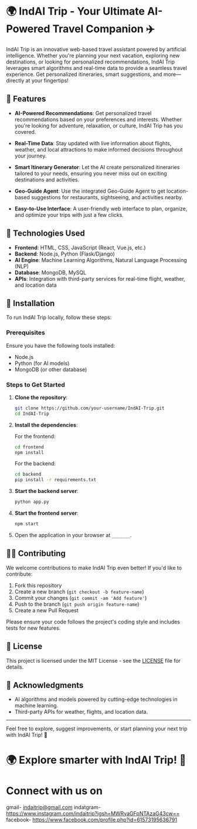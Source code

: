 # 🌍 IndAI Trip - Your Ultimate AI-Powered Travel Companion ✈️

IndAI Trip is an innovative web-based travel assistant powered by artificial intelligence. Whether you're planning your next vacation, exploring new destinations, or looking for personalized recommendations, IndAI Trip leverages smart algorithms and real-time data to provide a seamless travel experience. Get personalized itineraries, smart suggestions, and more—directly at your fingertips!

## 🚀 Features

- **AI-Powered Recommendations**: Get personalized travel recommendations based on your preferences and interests. Whether you're looking for adventure, relaxation, or culture, IndAI Trip has you covered.
  
- **Real-Time Data**: Stay updated with live information about flights, weather, and local attractions to make informed decisions throughout your journey.

- **Smart Itinerary Generator**: Let the AI create personalized itineraries tailored to your needs, ensuring you never miss out on exciting destinations and activities.

- **Geo-Guide Agent**: Use the integrated Geo-Guide Agent to get location-based suggestions for restaurants, sightseeing, and activities nearby.

- **Easy-to-Use Interface**: A user-friendly web interface to plan, organize, and optimize your trips with just a few clicks.

## 🌟 Technologies Used

- **Frontend**: HTML, CSS, JavaScript (React, Vue.js, etc.)
- **Backend**: Node.js, Python (Flask/Django)
- **AI Engine**: Machine Learning Algorithms, Natural Language Processing (NLP)
- **Database**: MongoDB, MySQL
- **APIs**: Integration with third-party services for real-time flight, weather, and location data

## 🔧 Installation

To run IndAI Trip locally, follow these steps:

### Prerequisites
Ensure you have the following tools installed:

- Node.js
- Python (for AI models)
- MongoDB (or other database)

### Steps to Get Started

1. **Clone the repository**:

    ```bash
    git clone https://github.com/your-username/IndAI-Trip.git
    cd IndAI-Trip
    ```

2. **Install the dependencies**:

    For the frontend:
    ```bash
    cd frontend
    npm install
    ```

    For the backend:
    ```bash
    cd backend
    pip install -r requirements.txt
    ```

3. **Start the backend server**:
    ```bash
    python app.py
    ```

4. **Start the frontend server**:
    ```bash
    npm start
    ```

5. Open the application in your browser at `_______`.

## 🧑‍💻 Contributing

We welcome contributions to make IndAI Trip even better! If you'd like to contribute:

1. Fork this repository
2. Create a new branch (`git checkout -b feature-name`)
3. Commit your changes (`git commit -am 'Add feature'`)
4. Push to the branch (`git push origin feature-name`)
5. Create a new Pull Request

Please ensure your code follows the project's coding style and includes tests for new features.

## 📄 License

This project is licensed under the MIT License - see the [LICENSE](LICENSE) file for details.

## 🤖 Acknowledgments

- AI algorithms and models powered by cutting-edge technologies in machine learning.
- Third-party APIs for weather, flights, and location data.

---

Feel free to explore, suggest improvements, or start planning your next trip with IndAI Trip! 🌟

# 🌍 Explore smarter with IndAI Trip! 🌟

# Connect with us on
gmail- indaitrip@gmail.com
indatgram- https://www.instagram.com/indaitrip?igsh=MWRyaGFpNTAzaG43cw==
facebook- https://www.facebook.com/profile.php?id=61573195636791
